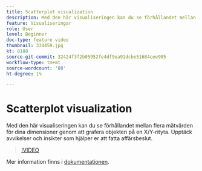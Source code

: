 ```yaml
---
title: Scatterplot visualization
description: Med den här visualiseringen kan du se förhållandet mellan flera mätvärden för dina dimensioner genom att grafera objekten på en X/Y-rityta. Upptäck avvikelser och insikter som hjälper er att fatta affärsbeslut.
feature: Visualiseringar
role: User
level: Beginner
doc-type: feature video
thumbnail: 334459.jpg
kt: 8188
source-git-commit: 32424f3f2b05952fe4df9ea91dcbe51684cee905
workflow-type: tm+mt
source-wordcount: '88'
ht-degree: 1%

---
```



# Scatterplot visualization

Med den här visualiseringen kan du se förhållandet mellan flera mätvärden för dina dimensioner genom att grafera objekten på en X/Y-rityta. Upptäck avvikelser och insikter som hjälper er att fatta affärsbeslut.

>[!VIDEO](https://video.tv.adobe.com/v/334459/?quality=12&learn=on)

Mer information finns i [dokumentationen](https://experienceleague.adobe.com/docs/analytics/analyze/analysis-workspace/visualizations/scatterplot.html?lang=en).
